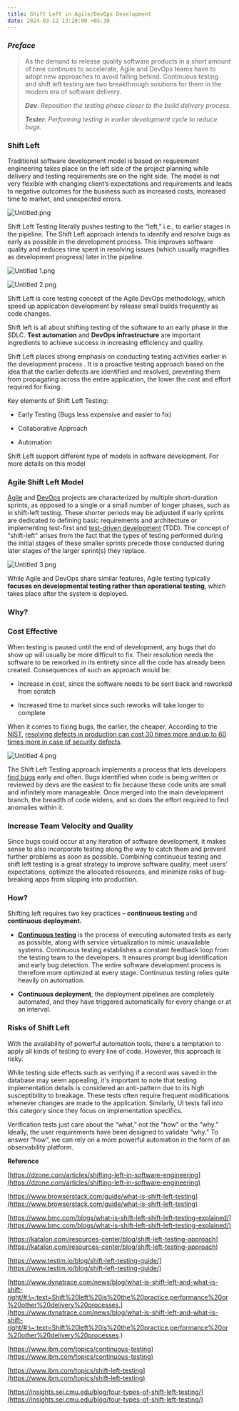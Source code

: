 ```yaml
---
title: Shift Left in Agile/DevOps Development
date: 2024-03-12 13:20:00 +05:30
---
```


### ***Preface***

> As the demand to release quality software products in a short amount of time continues to accelerate, Agile and DevOps teams have to adopt new approaches to avoid falling behind. Continuous testing and shift left testing are two breakthrough solutions for them in the modern era of software delivery.
>
> ***Dev**: Reposition the testing phase closer to the build delivery process.*
>
> ***Tester**: Performing testing in earlier development cycle to reduce bugs.*

### **Shift Left**

Traditional software development model is based on requirement engineering takes place on the left side of the project planning while delivery and testing requirements are on the right side. The model is not very flexible with changing client’s expectations and requirements and leads to negative outcomes for the business such as increased costs, increased time to market, and unexpected errors.

![Untitled.png](/uploads/Untitled.png)

Shift Left Testing literally pushes testing to the “left,” i.e., to earlier stages in the pipeline. The Shift Left approach intends to identify and resolve bugs as early as possible in the development process. This improves software quality and reduces time spent in resolving issues (which usually magnifies as development progress) later in the pipeline.

![Untitled 1.png](/uploads/Untitled%201.png)

![Untitled 2.png](/uploads/Untitled%202.png)

Shift Left is core testing concept of the Agile DevOps methodology, which speed up application development by release small builds frequently  as code changes.

Shift left is all about shifting testing of the software to an early phase in the SDLC. **Test automation** and **DevOps infrastructure** are important ingredients to achieve success in increasing efficiency and quality.

Shift Left places strong emphasis on conducting testing activities earlier in the development process . It is a proactive testing approach based on the idea that the earlier defects are identified and resolved, preventing them from propagating across the entire application, the lower the cost and effort required for fixing.

Key elements of Shift Left Testing:

* Early Testing (Bugs less expensive and easier to fix)

* Collaborative Approach

* Automation

Shift Left support different type of models in software development. For more details on this model

### **Agile Shift Left Model**

[Agile](https://en.wikipedia.org/wiki/Agile_software_development) and [DevOps](https://en.wikipedia.org/wiki/DevOps) projects are characterized by multiple short-duration sprints, as opposed to a single or a small number of longer phases, such as in shift-left testing. These shorter periods may be adjusted if early sprints are dedicated to defining basic requirements and architecture or implementing test-first and [test-driven development](https://en.wikipedia.org/wiki/Test-driven_development) (TDD). The concept of "shift-left" arises from the fact that the types of testing performed during the initial stages of these smaller sprints precede those conducted during later stages of the larger sprint(s) they replace.

![Untitled 3.png](/uploads/Untitled%203.png)

While Agile and DevOps share similar features, Agile testing typically **focuses on developmental testing rather than operational testing**, which takes place after the system is deployed.

### **Why?**

### **Cost Effective**

When testing is paused until the end of development, any bugs that do show up will usually be more difficult to fix. Their resolution needs the software to be reworked in its entirety since all the code has already been created. Consequences of such an approach would be:

* Increase in cost, since the software needs to be sent back and reworked from scratch

* Increased time to market since such reworks will take longer to complete

When it comes to fixing bugs, the earlier, the cheaper. According to the [NIST](https://www.nist.gov/), [resolving defects in production can cost 30 times more and up to 60 times more in case of security defects](https://www.vorto.co/blog/2020/2/27/reduce-cost-defects-service-now#:\~:text=The%20relative%20cost%20of%20fixing,in%20case%20of%20security%20defects).

![Untitled 4.png](/uploads/Untitled%204.png)

The Shift Left Testing approach implements a process that lets developers [find bugs](https://www.browserstack.com/guide/how-to-find-bugs-in-software) early and often. Bugs identified when code is being written or reviewed by devs are the easiest to fix because these code units are small and infinitely more manageable. Once merged into the main development branch, the breadth of code widens, and so does the effort required to find anomalies within it.

### **Increase Team Velocity and Quality**

Since bugs could occur at any iteration of software development, it makes sense to also incorporate testing along the way to catch them and prevent further problems as soon as possible. Combining continuous testing and shift left testing is a great strategy to improve software quality, meet users’ expectations, optimize the allocated resources, and minimize risks of bug-breaking apps from slipping into production.

### **How?**

Shifting left requires two key practices – **continuous testing** and **continuous deployment.**

* **[Continuous testing](https://bd-sts.atlassian.net/wiki/spaces/IDM/pages/790855802/IDM\+Shift\+Left\+Strategy#Conitinous-Testing)** is the process of executing automated tests as early as possible, along with service virtualization to mimic unavailable systems. Continuous testing establishes a constant feedback loop from the testing team to the developers. It ensures prompt bug identification and early bug detection. The entire software development process is therefore more optimized at every stage. Continuous testing relies quite heavily on automation.

* **Continuous deployment**, the deployment pipelines are completely automated, and they have triggered automatically for every change or at an interval.

### **Risks of Shift Left**

With the availability of powerful automation tools, there's a temptation to apply all kinds of testing to every line of code. However, this approach is risky.

While testing side effects such as verifying if a record was saved in the database may seem appealing, it's important to note that testing implementation details is considered an anti-pattern due to its high susceptibility to breakage. These tests often require frequent modifications whenever changes are made to the application. Similarly, UI tests fall into this category since they focus on implementation specifics.

Verification tests just care about the “what,” not the “how” or the “why.” Ideally, the user requirements have been designed to validate “why.” To answer “how”, we can rely on a more powerful automation in the form of an observability platform.

**Reference**

[https://dzone.com/articles/shifting-left-in-software-engineering](https://dzone.com/articles/shifting-left-in-software-engineering)

[https://www.browserstack.com/guide/what-is-shift-left-testing](https://www.browserstack.com/guide/what-is-shift-left-testing)

[https://www.bmc.com/blogs/what-is-shift-left-shift-left-testing-explained/](https://www.bmc.com/blogs/what-is-shift-left-shift-left-testing-explained/)

[https://katalon.com/resources-center/blog/shift-left-testing-approach](https://katalon.com/resources-center/blog/shift-left-testing-approach)

[https://www.testim.io/blog/shift-left-testing-guide/](https://www.testim.io/blog/shift-left-testing-guide/)

[https://www.dynatrace.com/news/blog/what-is-shift-left-and-what-is-shift-right/#:\~:text=Shift%20left%20is%20the%20practice,performance%20or%20other%20delivery%20processes.](https://www.dynatrace.com/news/blog/what-is-shift-left-and-what-is-shift-right/#:\~:text=Shift%20left%20is%20the%20practice,performance%20or%20other%20delivery%20processes.)

[https://www.ibm.com/topics/continuous-testing](https://www.ibm.com/topics/continuous-testing)

[https://www.ibm.com/topics/shift-left-testing](https://www.ibm.com/topics/shift-left-testing)

[https://insights.sei.cmu.edu/blog/four-types-of-shift-left-testing/](https://insights.sei.cmu.edu/blog/four-types-of-shift-left-testing/)